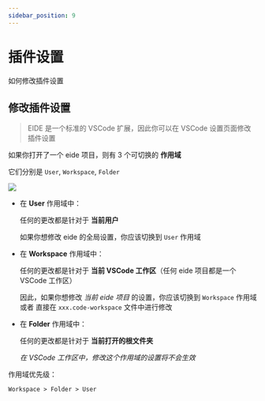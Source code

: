 ```yaml
---
sidebar_position: 9
---
```


# 插件设置

如何修改插件设置

## 修改插件设置

> EIDE 是一个标准的 VSCode 扩展，因此你可以在 VSCode 设置页面修改插件设置

如果你打开了一个 eide 项目，则有 3 个可切换的 **作用域**

它们分别是 `User`, `Workspace`, `Folder`

![](/docs_img/plug-in_settings.png)

- 在 **User** 作用域中：

  任何的更改都是针对于 **当前用户**

  如果你想修改 eide 的全局设置，你应该切换到 `User` 作用域

- 在 **Workspace** 作用域中：

  任何的更改都是针对于 **当前 VSCode 工作区**（任何 eide 项目都是一个 VSCode 工作区）

  因此，如果你想修改 *当前 eide 项目* 的设置，你应该切换到 `Workspace` 作用域 或者 直接在 `xxx.code-workspace` 文件中进行修改
  
- 在 **Folder** 作用域中：

  任何的更改都是针对于 **当前打开的根文件夹**

  *在 VSCode 工作区中，修改这个作用域的设置将不会生效*

作用域优先级：

`Workspace > Folder > User`

